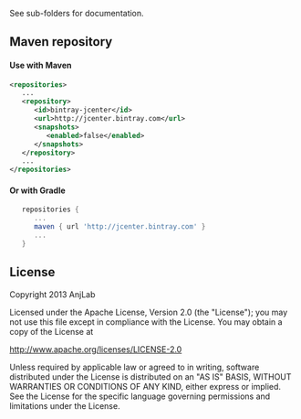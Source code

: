 See sub-folders for documentation.

## Maven repository

#### Use with Maven
``` xml
<repositories>
   ...
   <repository>
      <id>bintray-jcenter</id>
      <url>http://jcenter.bintray.com</url>
      <snapshots>
         <enabled>false</enabled>
      </snapshots>
   </repository>
   ...
</repositories>
```

#### Or with Gradle
```groovy
   repositories {
      ...
      maven { url 'http://jcenter.bintray.com' }
      ...
   }
```

## License

Copyright 2013 AnjLab

Licensed under the Apache License, Version 2.0 (the "License");
you may not use this file except in compliance with the License.
You may obtain a copy of the License at

   http://www.apache.org/licenses/LICENSE-2.0

Unless required by applicable law or agreed to in writing, software
distributed under the License is distributed on an "AS IS" BASIS,
WITHOUT WARRANTIES OR CONDITIONS OF ANY KIND, either express or implied.
See the License for the specific language governing permissions and
limitations under the License.
